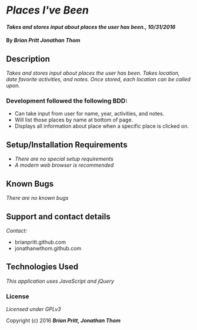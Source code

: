 # _Places I've Been_

#### _Takes and stores input about places the user has been., 10/31/2016_

#### By _**Brian Pritt Jonathan Thom**_

## Description

_Takes and stores input about places the user has been. Takes location, date favorite activities, and notes. Once stored, each location can be called upon._
### Development followed the following BDD:
* Can take input from user for name, year, activities, and notes.
* Will list those places by name at bottom of page.
* Displays all information about place when a specific place is clicked on.

## Setup/Installation Requirements

* _There are no special setup requirements_
* _A modern web browser is recommended_


## Known Bugs

_There are no known bugs_

## Support and contact details

_Contact:_
* brianpritt.github.com
* jonathanwthom.github.com

## Technologies Used

_This application uses JavaScript and jQuery_

### License

*Licensed under GPLv3*

Copyright (c) 2016 **_Brian Pritt, Jonathan Thom_**
